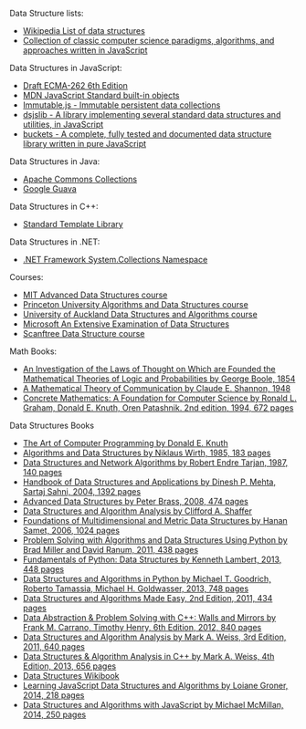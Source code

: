 Data Structure lists:
 * [Wikipedia List of data structures](http://en.wikipedia.org/wiki/List_of_data_structures)
 * [Collection of classic computer science paradigms, algorithms, and approaches written in JavaScript](https://github.com/nzakas/computer-science-in-javascript/)

Data Structures in JavaScript:
 * [Draft ECMA-262 6th Edition](http://people.mozilla.org/~jorendorff/es6-draft.html)
 * [MDN JavaScript Standard built-in objects](https://developer.mozilla.org/en-US/docs/Web/JavaScript/Reference/Global_Objects)
 * [Immutable.js - Immutable persistent data collections](https://github.com/facebook/immutable-js)
 * [dsjslib - A library implementing several standard data structures and utilities, in JavaScript](https://github.com/monmohan/dsjslib)
 * [buckets - A complete, fully tested and documented data structure library written in pure JavaScript](https://github.com/mauriciosantos/buckets)

Data Structures in Java:
 * [Apache Commons Collections](http://commons.apache.org/proper/commons-collections/)
 * [Google Guava](https://github.com/google/guava)

Data Structures in C++:
 * [Standard Template Library](http://www.cplusplus.com/reference/stl/)

Data Structures in .NET:
 * [.NET Framework System.Collections Namespace](http://msdn.microsoft.com/en-us/library/system.collections.aspx)

Courses:
 * [MIT Advanced Data Structures course](http://ocw.mit.edu/courses/electrical-engineering-and-computer-science/6-851-advanced-data-structures-spring-2012/)
 * [Princeton University Algorithms and Data Structures course](https://www.cs.princeton.edu/~rs/AlgsDS07/)
 * [University of Auckland Data Structures and Algorithms course](https://www.cs.auckland.ac.nz/software/AlgAnim/ds_ToC.html)
 * [Microsoft An Extensive Examination of Data Structures](http://msdn.microsoft.com/en-us/library/aa287104.aspx)
 * [Scanftree Data Structure course](http://scanftree.com/Data_Structure/)

Math Books: 
 * [An Investigation of the Laws of Thought on Which are Founded the Mathematical Theories of Logic and Probabilities by George Boole, 1854](http://www.gutenberg.org/files/15114/15114-pdf.pdf)
 * [A Mathematical Theory of Communication by Claude E. Shannon, 1948](http://cm.bell-labs.com/cm/ms/what/shannonday/shannon1948.pdf)
 * [Concrete Mathematics: A Foundation for Computer Science by Ronald L. Graham, Donald E. Knuth, Oren Patashnik. 2nd edition, 1994, 672 pages](http://www.amazon.com/Concrete-Mathematics-Foundation-Computer-Science/dp/0201558025)


Data Structures Books
 * [The Art of Computer Programming by Donald E. Knuth](http://www-cs-faculty.stanford.edu/~uno/taocp.html)
 * [Algorithms and Data Structures by Niklaus Wirth, 1985, 183 pages](http://www.ethoberon.ethz.ch/WirthPubl/AD.pdf)
 * [Data Structures and Network Algorithms by Robert Endre Tarjan, 1987, 140 pages](http://www.amazon.com/Structures-Algorithms-CBMS-NSF-Conference-Mathematics/dp/0898711878)
 * [Handbook of Data Structures and Applications by Dinesh P. Mehta, Sartaj Sahni, 2004, 1392 pages](http://www.amazon.com/Handbook-Structures-Applications-Computer-Information/dp/1584884355/)
 * [Advanced Data Structures by Peter Brass, 2008, 474 pages](http://www.amazon.com/Advanced-Data-Structures-Peter-Brass/dp/0521880378/)
 * [Data Structures and Algorithm Analysis by Clifford A. Shaffer](http://people.cs.vt.edu/~shaffer/Book/)
 * [Foundations of Multidimensional and Metric Data Structures by Hanan Samet, 2006, 1024 pages](http://www.amazon.com/Foundations-Multidimensional-Structures-Kaufmann-Computer/dp/0123694469)
 * [Problem Solving with Algorithms and Data Structures Using Python by Brad Miller and David Ranum, 2011, 438 pages](http://interactivepython.org/runestone/static/pythonds/index.html)
 * [Fundamentals of Python: Data Structures by Kenneth Lambert, 2013, 448 pages](http://www.amazon.com/Fundamentals-Python-Structures-Kenneth-Lambert/dp/1285752007)
 * [Data Structures and Algorithms in Python by Michael T. Goodrich, Roberto Tamassia, Michael H. Goldwasser, 2013, 748 pages](http://www.amazon.com/Structures-Algorithms-Python-Michael-Goodrich/dp/1118290275/)
 * [Data Structures and Algorithms Made Easy, 2nd Edition, 2011, 434 pages](http://www.amazon.com/Data-Structures-Algorithms-Made-Easy/dp/1468108867)
 * [Data Abstraction & Problem Solving with C++: Walls and Mirrors by Frank M. Carrano, Timothy Henry, 6th Edition, 2012, 840 pages](http://www.amazon.com/Data-Abstraction-Problem-Solving-Mirrors/dp/0132923726)
 * [Data Structures and Algorithm Analysis by Mark A. Weiss, 3rd Edition, 2011, 640 pages](http://www.amazon.com/Data-Structures-Algorithm-Analysis-Java/dp/0132576279)
 * [Data Structures & Algorithm Analysis in C++ by Mark A. Weiss, 4th Edition, 2013, 656 pages](http://www.amazon.com/Data-Structures-Algorithm-Analysis-C/dp/013284737X)
 * [Data Structures Wikibook](http://en.wikibooks.org/wiki/Data_Structures)
 * [Learning JavaScript Data Structures and Algorithms by Loiane Groner, 2014, 218 pages](http://www.amazon.com/Learning-JavaScript-Data-Structures-Algorithms/dp/1783554878/)
 * [Data Structures and Algorithms with JavaScript by Michael McMillan, 2014, 250 pages](http://www.amazon.com/Structures-Algorithms-JavaScript-Michael-McMillan/dp/1449364934)